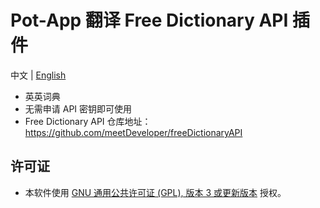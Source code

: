 <!--
SPDX-FileCopyrightText: 2024 Integral <integral@member.fsf.org>

SPDX-License-Identifier: GPL-3.0-or-later
-->

# Pot-App 翻译 Free Dictionary API 插件

中文 | [English](README_EN.md)

- 英英词典
- 无需申请 API 密钥即可使用
- Free Dictionary API 仓库地址：https://github.com/meetDeveloper/freeDictionaryAPI

## 许可证
- 本软件使用 [GNU 通用公共许可证 (GPL), 版本 3 或更新版本](LICENSES/GPL-3.0-or-later.txt) 授权。
